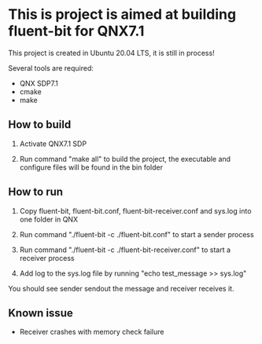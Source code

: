 # This is project is aimed at building fluent-bit for QNX7.1

This project is created in Ubuntu 20.04 LTS, it is still in process!

Several tools are required:

- QNX SDP7.1
- cmake
- make 


## How to build

1. Activate QNX7.1 SDP

2. Run command "make all" to build the project, the executable and configure files will be found in the bin folder


## How to run 

1. Copy fluent-bit, fluent-bit.conf, fluent-bit-receiver.conf and sys.log into one folder in QNX

2. Run command "./fluent-bit -c ./fluent-bit.conf" to start a sender process

3. Run command "./fluent-bit -c ./fluent-bit-receiver.conf" to start a receiver process

4. Add log to the sys.log file by running "echo test_message >> sys.log"

You should see sender sendout the message and receiver receives it.


## Known issue

- Receiver crashes with memory check failure

